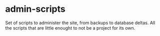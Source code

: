 admin-scripts
=============

Set of scripts to administer the site, from backups to database deltas. All the scripts that are little enought to not be a project for its own.